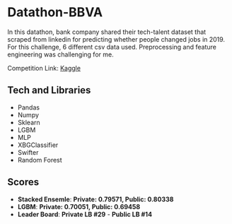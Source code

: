 # Datathon-BBVA
In this datathon, bank company shared their tech-talent dataset that scraped from linkedin for predicting  whether people changed jobs in 2019. For this challenge, 6 different csv data used. Preprocessing and feature engineering was challenging for me. 

Competition Link: [Kaggle](https://www.kaggle.com/competitions/garanti-bbva-data-camp)


## Tech and Libraries

- Pandas
- Numpy
- Sklearn
- LGBM
- MLP
- XBGClassifier
- Swifter
- Random Forest

## Scores
- **Stacked Ensemle**: **Private: 0.79571, Public: 0.80338**
- **LGBM**: **Private: 0.70051, Public: 0.69458**
- **Leader Board**: **Private LB #29** - **Public LB #14**